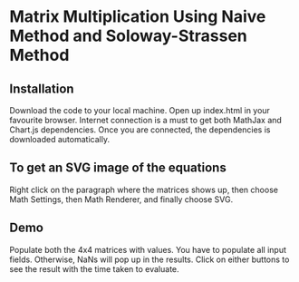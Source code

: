 # Matrix Multiplication Using Naive Method and Soloway-Strassen Method

## Installation

Download the code to your local machine. Open up index.html in your favourite browser. Internet connection is a must to get both MathJax and Chart.js dependencies. Once you are connected, the dependencies is downloaded automatically.

## To get an SVG image of the equations

Right click on the paragraph where the matrices shows up, then choose Math Settings, then Math Renderer, and finally choose SVG.

## Demo

Populate both the 4x4 matrices with values. You have to populate all input fields. Otherwise, NaNs will pop up in the results. Click on either buttons to see the result with the time taken to evaluate.
